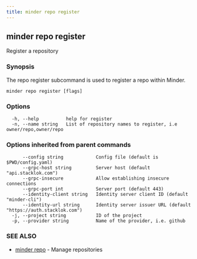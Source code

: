 ```yaml
---
title: minder repo register
---
```

## minder repo register

Register a repository

### Synopsis

The repo register subcommand is used to register a repo within Minder.

```
minder repo register [flags]
```

### Options

```
  -h, --help          help for register
  -n, --name string   List of repository names to register, i.e owner/repo,owner/repo
```

### Options inherited from parent commands

```
      --config string            Config file (default is $PWD/config.yaml)
      --grpc-host string         Server host (default "api.stacklok.com")
      --grpc-insecure            Allow establishing insecure connections
      --grpc-port int            Server port (default 443)
      --identity-client string   Identity server client ID (default "minder-cli")
      --identity-url string      Identity server issuer URL (default "https://auth.stacklok.com")
  -j, --project string           ID of the project
  -p, --provider string          Name of the provider, i.e. github
```

### SEE ALSO

* [minder repo](minder_repo.md)	 - Manage repositories

